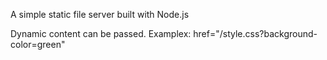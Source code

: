 A simple static file server built with Node.js

Dynamic content can be passed. Examplex: href="/style.css?background-color=green"